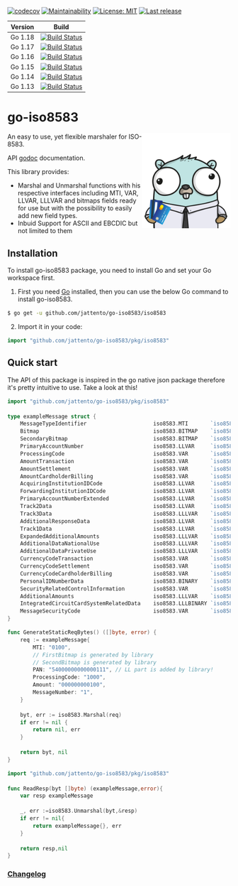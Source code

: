 [![codecov](https://codecov.io/gh/jattento/go-iso8583/branch/master/graph/badge.svg)](https://codecov.io/gh/jattento/go-iso8583)
[![Maintainability](https://api.codeclimate.com/v1/badges/94a2058a2b0823cf31be/maintainability)](https://codeclimate.com/github/jattento/go-iso8583/maintainability)
[![License: MIT](https://img.shields.io/badge/License-MIT-yellow.svg)](https://opensource.org/licenses/MIT)
[![Last release](https://img.shields.io/github/v/release/jattento/go-iso8583?style=plastic)](https://github.com/jattento/go-iso8583/releases)


| Version |      Build      |
|---------|:-------------:|
| Go 1.18 |[![Build Status](https://travis-ci.com/jattento/go-iso8583.svg?branch=master)](https://travis-ci.com/jattento/go-iso8583)|
| Go 1.17 |[![Build Status](https://travis-ci.com/jattento/go-iso8583.svg?branch=master)](https://travis-ci.com/jattento/go-iso8583)|
| Go 1.16 |[![Build Status](https://travis-ci.com/jattento/go-iso8583.svg?branch=master)](https://travis-ci.com/jattento/go-iso8583)|
| Go 1.15 |[![Build Status](https://travis-ci.com/jattento/go-iso8583.svg?branch=master)](https://travis-ci.com/jattento/go-iso8583)|
| Go 1.14 |[![Build Status](https://travis-ci.com/jattento/go-iso8583.svg?branch=master)](https://travis-ci.com/jattento/go-iso8583)|
| Go 1.13 |[![Build Status](https://travis-ci.com/jattento/go-iso8583.svg?branch=master)](https://travis-ci.com/jattento/go-iso8583)|
# go-iso8583

<img align="right" width="200px" src="https://raw.githubusercontent.com/jattento/go-iso8583-logo/main/iso%20gopher.png">

An easy to use, yet flexible marshaler for ISO-8583.

API [godoc](https://godoc.org/github.com/jattento/go-iso8583/pkg/iso8583) documentation.

This library provides:
- Marshal and Unmarshal functions with his respective interfaces
including MTI, VAR, LLVAR, LLLVAR and bitmaps fields ready for use
but with the possibility to easily add new field types.
- Inbuid Support for ASCII and EBCDIC but not limited to them


## Installation

To install go-iso8583 package, you need to install Go and set your Go workspace first.

1. First you need [Go](https://golang.org/) installed, then you can use the below Go command to install go-iso8583.
```sh
$ go get -u github.com/jattento/go-iso8583/iso8583
```

2. Import it in your code:
```go
import "github.com/jattento/go-iso8583/pkg/iso8583"
```

## Quick start

The API of this package is inspired in the go native json package
therefore it's pretty intuitive to use. Take a look at this!

```go
import "github.com/jattento/go-iso8583/pkg/iso8583"

type exampleMessage struct {
	MessageTypeIdentifier                     iso8583.MTI       `iso8583:"mti,length:4,encoding:ebcdic"`
	Bitmap                                    iso8583.BITMAP    `iso8583:"bitmap"`
	SecondaryBitmap                           iso8583.BITMAP    `iso8583:"1,omitempty"`
	PrimaryAccountNumber                      iso8583.LLVAR     `iso8583:"2,length:64,encoding:ebcdic,omitempty"`
	ProcessingCode                            iso8583.VAR       `iso8583:"3,length:6,encoding:ebcdic,omitempty"` 
	AmountTransaction                         iso8583.VAR       `iso8583:"4,length:12,encoding:ebcdic,omitempty"`
	AmountSettlement                          iso8583.VAR       `iso8583:"5,length:12,encoding:ebcdic,omitempty"`
	AmountCardholderBilling                   iso8583.VAR       `iso8583:"6,length:12,encoding:ebcdic,omitempty"`
	AcquiringInstitutionIDCode                iso8583.LLVAR     `iso8583:"32,length:11,encoding:ebcdic,omitempty"`
	ForwardingInstitutionIDCode               iso8583.LLVAR     `iso8583:"33,length:11,encoding:ebcdic,omitempty"`
	PrimaryAccountNumberExtended              iso8583.LLVAR     `iso8583:"34,length:28,encoding:ebcdic,omitempty"`
	Track2Data                                iso8583.LLVAR     `iso8583:"35,length:37,encoding:ebcdic,omitempty"`
	Track3Data                                iso8583.LLLVAR    `iso8583:"36,length:104,encoding:ebcdic,omitempty"`
	AdditionalResponseData                    iso8583.LLVAR     `iso8583:"44,length:25,encoding:ebcdic,omitempty"`
	Track1Data                                iso8583.LLVAR     `iso8583:"45,length:76,encoding:ebcdic,omitempty"`
	ExpandedAdditionalAmounts                 iso8583.LLLVAR    `iso8583:"46,length:999,encoding:ebcdic,omitempty"`
	AdditionalDataNationalUse                 iso8583.LLLVAR    `iso8583:"47,length:999,encoding:ebcdic,omitempty"`
	AdditionalDataPrivateUse                  iso8583.LLLVAR    `iso8583:"48,length:999,encoding:ebcdic,omitempty"`
	CurrencyCodeTransaction                   iso8583.VAR       `iso8583:"49,length:3,encoding:ebcdic,omitempty"`
	CurrencyCodeSettlement                    iso8583.VAR       `iso8583:"50,length:3,encoding:ebcdic,omitempty"`
	CurrencyCodeCardholderBilling             iso8583.VAR       `iso8583:"51,length:3,encoding:ebcdic,omitempty"`
	PersonalIDNumberData                      iso8583.BINARY    `iso8583:"52,length:8,omitempty"`
	SecurityRelatedControlInformation         iso8583.VAR       `iso8583:"53,length:16,encoding:ebcdic,omitempty"`
	AdditionalAmounts                         iso8583.LLLVAR    `iso8583:"54,length:120,encoding:ebcdic,omitempty"`
	IntegratedCircuitCardSystemRelatedData    iso8583.LLLBINARY `iso8583:"55,length:999,encoding:ebcdic,omitempty"`
	MessageSecurityCode                       iso8583.VAR       `iso8583:"96,length:8,encoding:ebcdic,omitempty"`
}
```

```go
func GenerateStaticReqBytes() ([]byte, error) {
	req := exampleMessage{
		MTI: "0100",
		// FirstBitmap is generated by library
		// SecondBitmap is generated by library
		PAN: "54000000000000111", // LL part is added by library!
		ProcessingCode: "1000",
		Amount: "000000000100",
		MessageNumber: "1",
	}
	
	byt, err := iso8583.Marshal(req)
	if err != nil {
		return nil, err
	}

	return byt, nil
}
```

```go
import "github.com/jattento/go-iso8583/pkg/iso8583"

func ReadResp(byt []byte) (exampleMessage,error){
	var resp exampleMessage

	_, err :=iso8583.Unmarshal(byt,&resp)
	if err != nil{
		return exampleMessage{}, err
	}

	return resp,nil
}
```

### [Changelog](changelog.md)